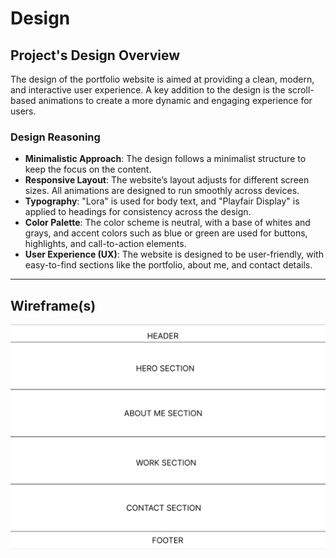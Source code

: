 # Design

## Project's Design Overview

The design of the portfolio website is aimed at providing a clean, modern, and
interactive user experience. A key addition to the design is the scroll-based
animations to create a more dynamic and engaging experience for users.

### Design Reasoning

- **Minimalistic Approach**: The design follows a minimalist structure to keep
  the focus on the content.
- **Responsive Layout**: The website’s layout adjusts for different screen
  sizes. All animations are designed to run smoothly across devices.
- **Typography**: "Lora" is used for body text, and "Playfair Display" is
  applied to headings for consistency across the design.
- **Color Palette**: The color scheme is neutral, with a base of whites and
  grays, and accent colors such as blue or green are used for buttons,
  highlights, and call-to-action elements.
- **User Experience (UX)**: The website is designed to be user-friendly, with
  easy-to-find sections like the portfolio, about me, and contact details.

---

## Wireframe(s)

![wireframe](./wireframe.png)

<!-- provide a link to your wireframe documenting on Figma, or wherever it is -->
